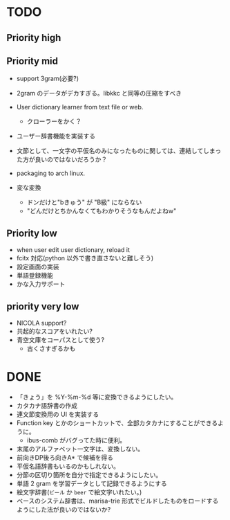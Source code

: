 # TODO

## Priority high


## Priority mid

- support 3gram(必要?)
- 2gram のデータがデカすぎる。libkkc と同等の圧縮をすべき
- User dictionary learner from text file or web.
  - クローラーをかく？
- ユーザー辞書機能を実装する
- 文節として、一文字の平仮名のみになったものに関しては、連結してしまった方が良いのではないだろうか？
- packaging to arch linux.

- 変な変換
  - ドンだけと"bきゅう" が "B級" にならない
  - "どんだけとちかんなくてもわかりそうなもんだよねw"

## Priority low

- when user edit user dictionary, reload it
- fcitx 対応(python 以外で書き直さないと難しそう)
- 設定画面の実装
- 単語登録機能
- かな入力サポート

## priority very low

- NICOLA support?
- 共起的なスコアをいれたい?
- 青空文庫をコーパスとして使う?
  - 古くさすぎるかも

# DONE

- 「きょう」を %Y-%m-%d 等に変換できるようにしたい。
- カタカナ語辞書の作成
- 連文節変換用の UI を実装する
- Function key とかのショートカットで、全部カタカナにすることができるように。
  - ibus-comb がバグってた時に便利。
- 末尾のアルファベット一文字は、変換しない。
- 前向きDP後ろ向きA* で候補を得る
- 平仮名語辞書もいるのかもしれない。
- 分節の区切り箇所を自分で指定できるようにしたい。
- 単語 2 gram を学習データとして記録できるようにする
- 絵文字辞書(`ビール` か `beer` で絵文字いれたい。)
- ベースのシステム辞書は、marisa-trie 形式でビルドしたものをロードするようにした法が良いのではないか?

